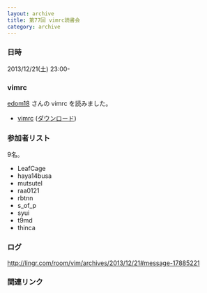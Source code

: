 ```yaml
---
layout: archive
title: 第77回 vimrc読書会
category: archive
---
```


### 日時
2013/12/21(土) 23:00-

### vimrc
[edom18](https://github.com/edom18) さんの vimrc を読みました。

- [vimrc](https://github.com/edom18/vim/blob/60e8f18b409ea48333f370af49f7a218e0b203c0/_vimrc) ([ダウンロード](https://raw.github.com/edom18/vim/60e8f18b409ea48333f370af49f7a218e0b203c0/_vimrc))

### 参加者リスト

9名。

- LeafCage
- haya14busa
- mutsutel
- raa0121
- rbtnn
- s_of_p
- syui
- t9md
- thinca

### ログ
<http://lingr.com/room/vim/archives/2013/12/21#message-17885221>

### 関連リンク


